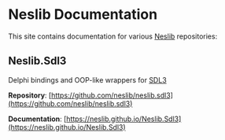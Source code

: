 # Neslib Documentation

This site contains documentation for various [Neslib](https://github.com/neslib) repositories:

## Neslib.Sdl3

Delphi bindings and OOP-like wrappers for [SDL3](https://libsdl.org/index.php)

**Repository**: [https://github.com/neslib/neslib.sdl3](https://github.com/neslib/neslib.sdl3)

**Documentation**: [https://neslib.github.io/Neslib.Sdl3](https://neslib.github.io/Neslib.Sdl3)
